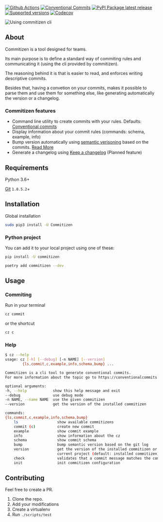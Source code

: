 [![Github Actions](https://github.com/Woile/commitizen/workflows/Python%20package/badge.svg?style=flat-square)](https://github.com/Woile/commitizen/actions)
[![Conventional
Commits](https://img.shields.io/badge/Conventional%20Commits-1.0.0-yellow.svg?style=flat-square)](https://conventionalcommits.org)
[![PyPI Package latest
release](https://img.shields.io/pypi/v/commitizen.svg?style=flat-square)](https://pypi.org/project/commitizen/)
[![Supported
versions](https://img.shields.io/pypi/pyversions/commitizen.svg?style=flat-square)](https://pypi.org/project/commitizen/)
[![Codecov](https://img.shields.io/codecov/c/github/Woile/commitizen.svg?style=flat-square)](https://codecov.io/gh/Woile/commitizen)

![Using commitizen cli](images/demo.gif)

## About

Commitizen is a tool designed for teams.

Its main purpose is to define a standard way of commiting rules
and communicating it (using the cli provided by commitizen).

The reasoning behind it is that is easier to read, and enforces writing
descriptive commits.

Besides that, having a convetion on your commits, makes it possible to
parse them and use them for something else, like generating automatically
the version or a changelog.

### Commitizen features

- Command line utility to create commits with your rules. Defaults: [Conventional commits][conventional_commits]
- Display information about your commit rules (commands: schema, example, info)
- Bump version automatically using [semantic verisoning][semver] based on the commits. [Read More](./bump.md)
- Generate a changelog using [Keep a changelog][keepchangelog] (Planned feature)

## Requirements

Python 3.6+

[Git][gitscm] `1.8.5.2`+

## Installation

Global installation

```bash
sudo pip3 install -U Commitizen
```

### Python project

You can add it to your local project using one of these:

```bash
pip install -U commitizen
```

```bash
poetry add commitizen --dev
```

## Usage

### Commiting

Run in your terminal

```bash
cz commit
```

or the shortcut

```bash
cz c
```

### Help

```bash
$ cz --help
usage: cz [-h] [--debug] [-n NAME] [--version]
        {ls,commit,c,example,info,schema,bump} ...

Commitizen is a cli tool to generate conventional commits.
For more information about the topic go to https://conventionalcommits.org/

optional arguments:
-h, --help            show this help message and exit
--debug               use debug mode
-n NAME, --name NAME  use the given commitizen
--version             get the version of the installed commitizen

commands:
{ls,commit,c,example,info,schema,bump}
    ls                  show available commitizens
    commit (c)          create new commit
    example             show commit example
    info                show information about the cz
    schema              show commit schema
    bump                bump semantic version based on the git log
    version             get the version of the installed commitizen or the
                        current project (default: installed commitizen)
    check               validates that a commit message matches the commitizen schema
    init                init commitizen configuration
```

## Contributing

Feel free to create a PR.

1. Clone the repo.
2. Add your modifications
3. Create a virtualenv
4. Run `./scripts/test`

[conventional_commits]: https://www.conventionalcommits.org
[semver]: https://semver.org/
[keepchangelog]: https://keepachangelog.com/
[gitscm]: https://git-scm.com/downloads
[travis]: https://img.shields.io/travis/Woile/commitizen.svg?style=flat-square
